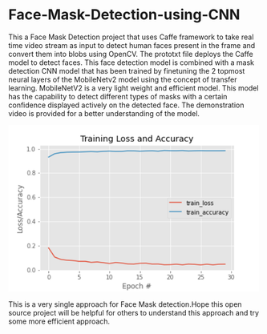 # Face-Mask-Detection-using-CNN

This a Face Mask Detection project that uses Caffe framework to take real time video stream as input to detect human faces present in the frame and convert them into blobs using OpenCV. The prototxt file deploys the Caffe model to detect faces. This face detection model is combined with a mask detection CNN model that has been trained by finetuning the 2 topmost neural layers of the MobileNetv2 model using the concept of transfer learning. MobileNetV2 is a very light weight and efficient model.
This model has the capability to detect different types of masks with a certain confidence displayed actively on the detected face.
The demonstration video is provided for a better understanding of the model.


<img src = "https://github.com/Soumayan-pal01/Face-Mask-Detection-using-CNN/blob/main/Graphs/plot_v2.png" width="500"> 

This is a very single approach for Face Mask detection.Hope this open source project will be helpful for others to understand this approach and try some more efficient approach.
